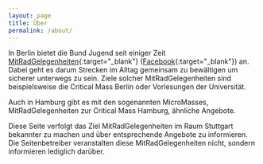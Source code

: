 ```yaml
---
layout: page
title: Über
permalink: /about/
---
```


In Berlin bietet die Bund Jugend seit einiger Zeit [MitRadGelegenheiten][mitradgelegenheit]{:target="_blank"} ([Facebook][mitradgelegenheit-fb]{:target="_blank"}) an.  Dabei geht es darum Strecken im Alltag gemeinsam zu bewältigen um sicherer unterwegs zu sein.  Ziele solcher MitRadGelegenheiten sind beispielsweise die Critical Mass Berlin oder Vorlesungen der Universität.

Auch in Hamburg gibt es mit den sogenannten MicroMasses, MitRadGelegenheiten zur Critical Mass Hamburg, ähnliche Angebote.

Diese Seite verfolgt das Ziel MitRadGelegenheiten im Raum Stuttgart bekannter zu machen und über entsprechende Angebote zu informieren.  Die Seitenbetreiber veranstalten diese MitRadGelegenheiten nicht, sondern informieren lediglich darüber.


[mitradgelegenheit]:    http://mitradgelegenheit.org/
[mitradgelegenheit-fb]: https://www.facebook.com/mitradgelegenheit
